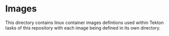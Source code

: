 # Images

This directory contains linux container images defintions used within Tekton tasks of this repository
with each image being defined in its own directory.
